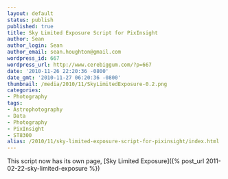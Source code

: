 ```yaml
---
layout: default
status: publish
published: true
title: Sky Limited Exposure Script for PixInsight
author: Sean
author_login: Sean
author_email: sean.houghton@gmail.com
wordpress_id: 667
wordpress_url: http://www.cerebiggum.com/?p=667
date: '2010-11-26 22:20:36 -0800'
date_gmt: '2010-11-27 06:20:36 -0800'
thumbnail: /media/2010/11/SkyLimitedExposure-0.2.png
categories:
- Photography
tags:
- Astrophotography
- Data
- Photography
- PixInsight
- ST8300
alias: /2010/11/sky-limited-exposure-script-for-pixinsight/index.html
---
```

This script now has its own page, [Sky Limited Exposure]({% post_url 2011-02-22-sky-limited-exposure %})

